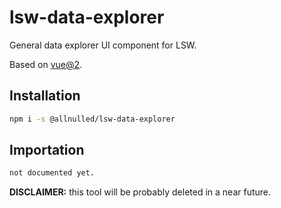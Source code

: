 # lsw-data-explorer

General data explorer UI component for LSW.

Based on [vue@2](#).

## Installation

```sh
npm i -s @allnulled/lsw-data-explorer
```

## Importation

```html
not documented yet.
```


**DISCLAIMER:** this tool will be probably deleted in a near future.
